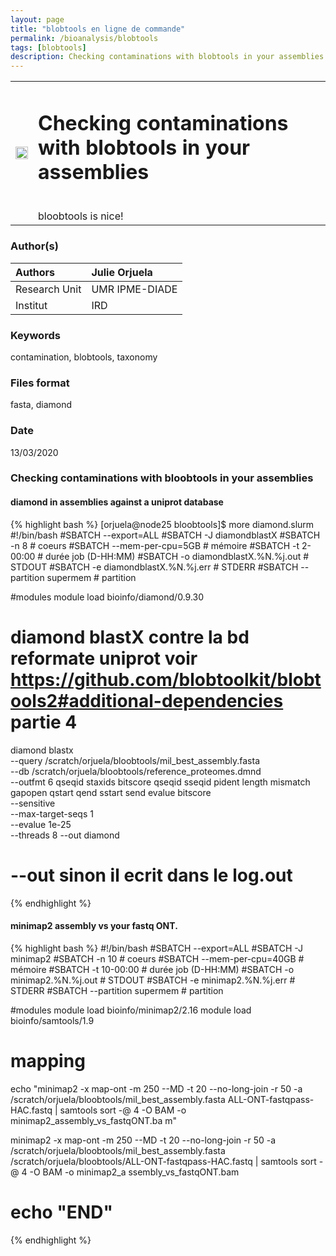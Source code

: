 ```yaml
---
layout: page
title: "blobtools en ligne de commande"
permalink: /bioanalysis/blobtools
tags: [blobtools]
description: Checking contaminations with blobtools in your assemblies
---
```

<table class="table-contact">
<tr>
<td><img width="100%" src="{{ site.url }}/images/blob.png" alt="" />
</td>
<td>
<h1> Checking contaminations with blobtools in your assemblies</h1><br />
bloobtools is nice!
</td>
</tr>
</table>



### Author(s)

| Authors  | Julie Orjuela |
| :------------- | :------------- |
| Research Unit | UMR IPME-DIADE   |
| Institut |  IRD |

### Keywords
contamination, blobtools, taxonomy

### Files format
fasta, diamond

### Date
13/03/2020

### Checking contaminations with bloobtools in your assemblies

#### diamond in assemblies against a uniprot database

{% highlight bash %}
[orjuela@node25 bloobtools]$ more diamond.slurm 
#!/bin/bash
#SBATCH --export=ALL
#SBATCH -J diamondblastX
#SBATCH -n 8                         # coeurs
#SBATCH --mem-per-cpu=5GB           # mémoire
#SBATCH -t 2-00:00                  # durée job (D-HH:MM)
#SBATCH -o diamondblastX.%N.%j.out        # STDOUT
#SBATCH -e diamondblastX.%N.%j.err        # STDERR
#SBATCH --partition supermem	     # partition

#modules 
module load bioinfo/diamond/0.9.30

# diamond blastX contre la bd reformate uniprot voir https://github.com/blobtoolkit/blobtools2#additional-dependencies partie 4
diamond blastx \
 --query /scratch/orjuela/bloobtools/mil_best_assembly.fasta \
 --db /scratch/orjuela/bloobtools/reference_proteomes.dmnd \
 --outfmt 6 qseqid staxids bitscore qseqid sseqid pident length mismatch gapopen qstart qend sstart send evalue bitscore \
 --sensitive \
 --max-target-seqs 1 \
 --evalue 1e-25 \
 --threads 8 
 --out diamond 
 # --out sinon il ecrit dans le log.out
{% endhighlight %}

#### minimap2 assembly vs your fastq ONT.

{% highlight bash %}
#!/bin/bash
#SBATCH --export=ALL
#SBATCH -J minimap2
#SBATCH -n 10                         # coeurs
#SBATCH --mem-per-cpu=40GB           # mémoire
#SBATCH -t 10-00:00                  # durée job (D-HH:MM)
#SBATCH -o minimap2.%N.%j.out        # STDOUT
#SBATCH -e minimap2.%N.%j.err        # STDERR
#SBATCH --partition supermem	     # partition

#modules
module load bioinfo/minimap2/2.16 
module load bioinfo/samtools/1.9

# mapping
echo "minimap2 -x map-ont -m 250 --MD -t 20 --no-long-join -r 50 -a /scratch/orjuela/bloobtools/mil_best_assembly.fasta ALL-ONT-fastqpass-HAC.fastq | samtools sort -@ 4 -O BAM -o minimap2_assembly_vs_fastqONT.ba
m"

minimap2 -x map-ont -m 250 --MD -t 20 --no-long-join -r 50 -a /scratch/orjuela/bloobtools/mil_best_assembly.fasta /scratch/orjuela/bloobtools/ALL-ONT-fastqpass-HAC.fastq | samtools sort -@ 4 -O BAM -o minimap2_a
ssembly_vs_fastqONT.bam

# echo "END"
{% endhighlight %}
